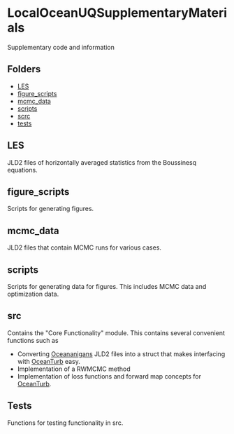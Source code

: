# LocalOceanUQSupplementaryMaterials
Supplementary code and information

## Folders
* [LES](#les)
* [figure_scripts](#figure_scripts)
* [mcmc_data](#mcmc_data)
* [scripts](#scripts)
* [scrc](#scr)
* [tests](#tests)

## LES
JLD2 files of horizontally averaged statistics from the Boussinesq equations.

## figure_scripts
Scripts for generating figures.

## mcmc_data
JLD2 files that contain MCMC runs for various cases.

## scripts
Scripts for generating data for figures. This includes MCMC data and optimization data.

## src
Contains the "Core Functionality" module. This contains several convenient functions such as
* Converting [Oceananigans](https://github.com/climate-machine/Oceananigans.jl) JLD2 files into a struct that makes interfacing with [OceanTurb](https://github.com/glwagner/OceanTurb.jl) easy.
* Implementation of a RWMCMC method
* Implementation of loss functions and forward map concepts for [OceanTurb](https://github.com/glwagner/OceanTurb.jl).

## Tests
Functions for testing functionality in src.
